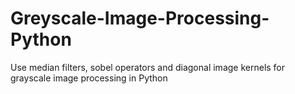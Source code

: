 # Greyscale-Image-Processing-Python
Use median filters, sobel operators and diagonal image kernels for grayscale image processing in Python
